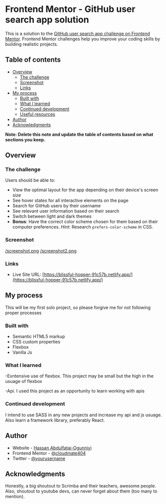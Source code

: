 # Frontend Mentor - GitHub user search app solution

This is a solution to the [GitHub user search app challenge on Frontend Mentor](https://www.frontendmentor.io/challenges/github-user-search-app-Q09YOgaH6). Frontend Mentor challenges help you improve your coding skills by building realistic projects. 

## Table of contents

- [Overview](#overview)
  - [The challenge](#the-challenge)
  - [Screenshot](#screenshot)
  - [Links](#links)
- [My process](#my-process)
  - [Built with](#built-with)
  - [What I learned](#what-i-learned)
  - [Continued development](#continued-development)
  - [Useful resources](#useful-resources)
- [Author](#author)
- [Acknowledgments](#acknowledgments)

**Note: Delete this note and update the table of contents based on what sections you keep.**

## Overview

### The challenge

Users should be able to:

- View the optimal layout for the app depending on their device's screen size
- See hover states for all interactive elements on the page
- Search for GitHub users by their username
- See relevant user information based on their search
- Switch between light and dark themes
- **Bonus**: Have the correct color scheme chosen for them based on their computer preferences. _Hint_: Research `prefers-color-scheme` in CSS.

### Screenshot

[/screenshot.png](/screenshot.png)
[/screenshot2.png](/screenshot2.png) 



### Links

- Live Site URL: [https://blissful-hopper-91c57b.netlify.app/](https://blissful-hopper-91c57b.netlify.app/)

## My process
  This will be my first solo project, so please forgive me for not following proper processes

### Built with

- Semantic HTML5 markup
- CSS custom properties
- Flexbox
- Vanilla Js


### What I learned

-Exntensive use of flexbox. This project may be small but the high in the usuage of flexbox

-Api. I used this project as an opportunity to learn working with apis






### Continued development

I intend to use SASS in any new projects and increase my api and js usuage. Also learn a framework library, preferably React.



## Author

- Website - [Hassan Abdulfatai-Ogunniyi](https://blissful-hopper-91c57b.netlify.app/)
- Frontend Mentor - [@cloudmate404](https://www.frontendmentor.io/profile/yourusername)
- Twitter - [@yourusername](https://www.twitter.com/yourusername)


## Acknowledgments

Honestly, a big shoutout to Scrimba and their teachers, awesome people. Also, shoutout to youtube devs, can never forget about them (too many to mention).
